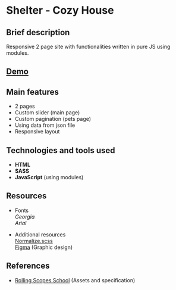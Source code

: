 # Shelter - Cozy House
## Brief description 
Responsive 2 page site with functionalities written in pure JS using modules.

## [Demo](https://den0702.github.io/Shelter/shelter/)

## Main features
- 2 pages
- Custom slider (main page)
- Custom pagination (pets page)
- Using data from json file  
- Responsive layout

## Technologies and tools used
- **HTML**
- **SASS**
- **JavaScript** (using modules)

## Resources
- Fonts  
_Georgia_  
_Arial_ 

- Additional resources  
[Normalize.scss](https://github.com/Den0702/projekt-HTML-CSS-JS-SASS)  
[Figma](https://www.figma.com/file/tKcmzkARtMUFQAR9VLdLkl/shelter-dom) (Graphic design)

## References
- [Rolling Scopes School](https://github.com/rolling-scopes-school/js-fe-course-en/tree/main/tasks/shelter/) (Assets and specification)